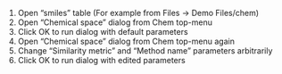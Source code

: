 1. Open “smiles” table (For example from Files -> Demo Files/chem)
2. Open “Chemical space” dialog from Chem top-menu
3. Click OK to run dialog with default parameters
4. Open “Chemical space” dialog from Chem top-menu again
5. Change “Similarity metric” and “Method name” parameters arbitrarily
6. Click OK to run dialog with edited parameters